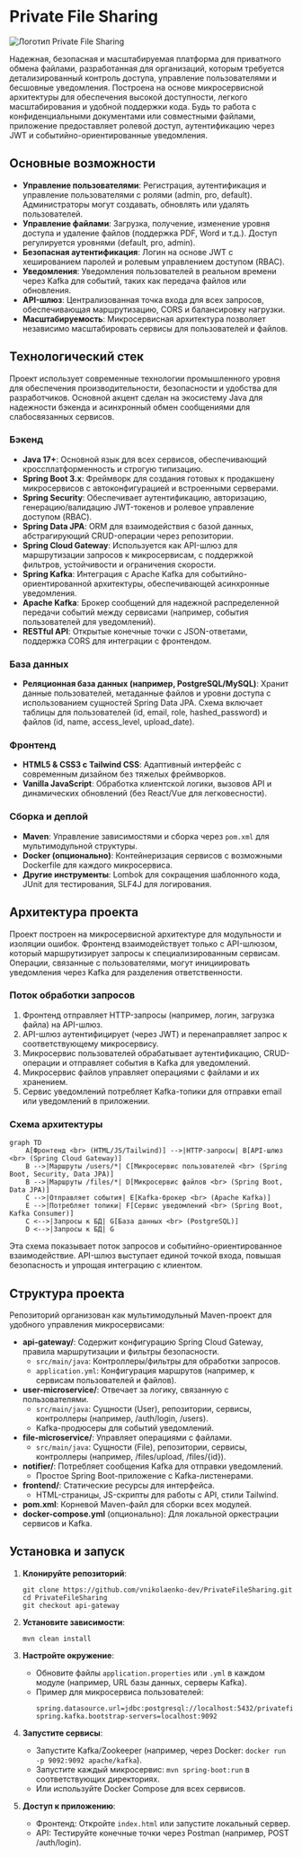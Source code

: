 # Private File Sharing

![Логотип Private File Sharing](https://via.placeholder.com/800x200?text=Private+File+Sharing) <!-- Замените на актуальный логотип, если есть -->

Надежная, безопасная и масштабируемая платформа для приватного обмена файлами, разработанная для организаций, которым требуется детализированный контроль доступа, управление пользователями и бесшовные уведомления. Построена на основе микросервисной архитектуры для обеспечения высокой доступности, легкого масштабирования и удобной поддержки кода. Будь то работа с конфиденциальными документами или совместными файлами, приложение предоставляет ролевой доступ, аутентификацию через JWT и событийно-ориентированные уведомления.

## Основные возможности

- **Управление пользователями**: Регистрация, аутентификация и управление пользователями с ролями (admin, pro, default). Администраторы могут создавать, обновлять или удалять пользователей.
- **Управление файлами**: Загрузка, получение, изменение уровня доступа и удаление файлов (поддержка PDF, Word и т.д.). Доступ регулируется уровнями (default, pro, admin).
- **Безопасная аутентификация**: Логин на основе JWT с хешированием паролей и ролевым управлением доступом (RBAC).
- **Уведомления**: Уведомления пользователей в реальном времени через Kafka для событий, таких как передача файлов или обновления.
- **API-шлюз**: Централизованная точка входа для всех запросов, обеспечивающая маршрутизацию, CORS и балансировку нагрузки.
- **Масштабируемость**: Микросервисная архитектура позволяет независимо масштабировать сервисы для пользователей и файлов.

## Технологический стек

Проект использует современные технологии промышленного уровня для обеспечения производительности, безопасности и удобства для разработчиков. Основной акцент сделан на экосистему Java для надежности бэкенда и асинхронный обмен сообщениями для слабосвязанных сервисов.

### Бэкенд
- **Java 17+**: Основной язык для всех сервисов, обеспечивающий кроссплатформенность и строгую типизацию.
- **Spring Boot 3.x**: Фреймворк для создания готовых к продакшену микросервисов с автоконфигурацией и встроенными серверами.
- **Spring Security**: Обеспечивает аутентификацию, авторизацию, генерацию/валидацию JWT-токенов и ролевое управление доступом (RBAC).
- **Spring Data JPA**: ORM для взаимодействия с базой данных, абстрагирующий CRUD-операции через репозитории.
- **Spring Cloud Gateway**: Используется как API-шлюз для маршрутизации запросов к микросервисам, с поддержкой фильтров, устойчивости и ограничения скорости.
- **Spring Kafka**: Интеграция с Apache Kafka для событийно-ориентированной архитектуры, обеспечивающей асинхронные уведомления.
- **Apache Kafka**: Брокер сообщений для надежной распределенной передачи событий между сервисами (например, события пользователей для уведомлений).
- **RESTful API**: Открытые конечные точки с JSON-ответами, поддержка CORS для интеграции с фронтендом.

### База данных
- **Реляционная база данных (например, PostgreSQL/MySQL)**: Хранит данные пользователей, метаданные файлов и уровни доступа с использованием сущностей Spring Data JPA. Схема включает таблицы для пользователей (id, email, role, hashed_password) и файлов (id, name, access_level, upload_date).

### Фронтенд
- **HTML5 & CSS3 с Tailwind CSS**: Адаптивный интерфейс с современным дизайном без тяжелых фреймворков.
- **Vanilla JavaScript**: Обработка клиентской логики, вызовов API и динамических обновлений (без React/Vue для легковесности).

### Сборка и деплой
- **Maven**: Управление зависимостями и сборка через `pom.xml` для мультимодульной структуры.
- **Docker (опционально)**: Контейнеризация сервисов с возможными Dockerfile для каждого микросервиса.
- **Другие инструменты**: Lombok для сокращения шаблонного кода, JUnit для тестирования, SLF4J для логирования.

## Архитектура проекта

Проект построен на микросервисной архитектуре для модульности и изоляции ошибок. Фронтенд взаимодействует только с API-шлюзом, который маршрутизирует запросы к специализированным сервисам. Операции, связанные с пользователями, могут инициировать уведомления через Kafka для разделения ответственности.

### Поток обработки запросов
1. Фронтенд отправляет HTTP-запросы (например, логин, загрузка файла) на API-шлюз.
2. API-шлюз аутентифицирует (через JWT) и перенаправляет запрос к соответствующему микросервису.
3. Микросервис пользователей обрабатывает аутентификацию, CRUD-операции и отправляет события в Kafka для уведомлений.
4. Микросервис файлов управляет операциями с файлами и их хранением.
5. Сервис уведомлений потребляет Kafka-топики для отправки email или уведомлений в приложении.

### Схема архитектуры

```mermaid
graph TD
    A[Фронтенд <br> (HTML/JS/Tailwind)] -->|HTTP-запросы| B[API-шлюз <br> (Spring Cloud Gateway)]
    B -->|Маршруты /users/*| C[Микросервис пользователей <br> (Spring Boot, Security, Data JPA)]
    B -->|Маршруты /files/*| D[Микросервис файлов <br> (Spring Boot, Data JPA)]
    C -->|Отправляет события| E[Kafka-брокер <br> (Apache Kafka)]
    E -->|Потребляет топики| F[Сервис уведомлений <br> (Spring Boot, Kafka Consumer)]
    C <-->|Запросы к БД| G[База данных <br> (PostgreSQL)]
    D <-->|Запросы к БД| G
```

Эта схема показывает поток запросов и событийно-ориентированное взаимодействие. API-шлюз выступает единой точкой входа, повышая безопасность и упрощая интеграцию с клиентом.

## Структура проекта

Репозиторий организован как мультимодульный Maven-проект для удобного управления микросервисами:

- **api-gateway/**: Содержит конфигурацию Spring Cloud Gateway, правила маршрутизации и фильтры безопасности.
  - `src/main/java`: Контроллеры/фильтры для обработки запросов.
  - `application.yml`: Конфигурация маршрутов (например, к сервисам пользователей и файлов).
- **user-microservice/**: Отвечает за логику, связанную с пользователями.
  - `src/main/java`: Сущности (User), репозитории, сервисы, контроллеры (например, /auth/login, /users).
  - Kafka-продюсеры для событий уведомлений.
- **file-microservice/**: Управляет операциями с файлами.
  - `src/main/java`: Сущности (File), репозитории, сервисы, контроллеры (например, /files/upload, /files/{id}).
- **notifier/**: Потребляет сообщения Kafka для отправки уведомлений.
  - Простое Spring Boot-приложение с Kafka-листенерами.
- **frontend/**: Статические ресурсы для интерфейса.
  - HTML-страницы, JS-скрипты для работы с API, стили Tailwind.
- **pom.xml**: Корневой Maven-файл для сборки всех модулей.
- **docker-compose.yml** (опционально): Для локальной оркестрации сервисов и Kafka.

## Установка и запуск

1. **Клонируйте репозиторий**:
   ```
   git clone https://github.com/vnikolaenko-dev/PrivateFileSharing.git
   cd PrivateFileSharing
   git checkout api-gateway
   ```

2. **Установите зависимости**:
   ```
   mvn clean install
   ```

3. **Настройте окружение**:
   - Обновите файлы `application.properties` или `.yml` в каждом модуле (например, URL базы данных, серверы Kafka).
   - Пример для микросервиса пользователей:
     ```
     spring.datasource.url=jdbc:postgresql://localhost:5432/privatefiles
     spring.kafka.bootstrap-servers=localhost:9092
     ```

4. **Запустите сервисы**:
   - Запустите Kafka/Zookeeper (например, через Docker: `docker run -p 9092:9092 apache/kafka`).
   - Запустите каждый микросервис: `mvn spring-boot:run` в соответствующих директориях.
   - Или используйте Docker Compose для всех сервисов.

5. **Доступ к приложению**:
   - Фронтенд: Откройте `index.html` или запустите локальный сервер.
   - API: Тестируйте конечные точки через Postman (например, POST /auth/login).
